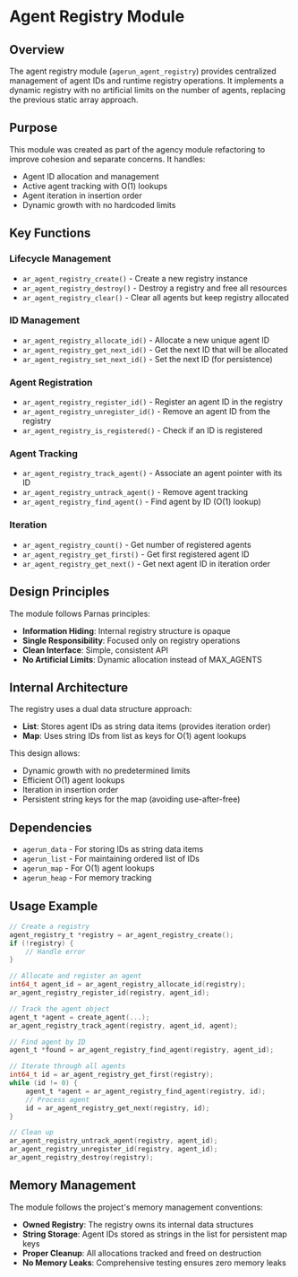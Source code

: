 # Agent Registry Module

## Overview

The agent registry module (`agerun_agent_registry`) provides centralized management of agent IDs and runtime registry operations. It implements a dynamic registry with no artificial limits on the number of agents, replacing the previous static array approach.

## Purpose

This module was created as part of the agency module refactoring to improve cohesion and separate concerns. It handles:
- Agent ID allocation and management
- Active agent tracking with O(1) lookups
- Agent iteration in insertion order
- Dynamic growth with no hardcoded limits

## Key Functions

### Lifecycle Management
- `ar_agent_registry_create()` - Create a new registry instance
- `ar_agent_registry_destroy()` - Destroy a registry and free all resources
- `ar_agent_registry_clear()` - Clear all agents but keep registry allocated

### ID Management
- `ar_agent_registry_allocate_id()` - Allocate a new unique agent ID
- `ar_agent_registry_get_next_id()` - Get the next ID that will be allocated
- `ar_agent_registry_set_next_id()` - Set the next ID (for persistence)

### Agent Registration
- `ar_agent_registry_register_id()` - Register an agent ID in the registry
- `ar_agent_registry_unregister_id()` - Remove an agent ID from the registry
- `ar_agent_registry_is_registered()` - Check if an ID is registered

### Agent Tracking
- `ar_agent_registry_track_agent()` - Associate an agent pointer with its ID
- `ar_agent_registry_untrack_agent()` - Remove agent tracking
- `ar_agent_registry_find_agent()` - Find agent by ID (O(1) lookup)

### Iteration
- `ar_agent_registry_count()` - Get number of registered agents
- `ar_agent_registry_get_first()` - Get first registered agent ID
- `ar_agent_registry_get_next()` - Get next agent ID in iteration order

## Design Principles

The module follows Parnas principles:
- **Information Hiding**: Internal registry structure is opaque
- **Single Responsibility**: Focused only on registry operations
- **Clean Interface**: Simple, consistent API
- **No Artificial Limits**: Dynamic allocation instead of MAX_AGENTS

## Internal Architecture

The registry uses a dual data structure approach:
- **List**: Stores agent IDs as string data items (provides iteration order)
- **Map**: Uses string IDs from list as keys for O(1) agent lookups

This design allows:
- Dynamic growth with no predetermined limits
- Efficient O(1) agent lookups
- Iteration in insertion order
- Persistent string keys for the map (avoiding use-after-free)

## Dependencies

- `agerun_data` - For storing IDs as string data items
- `agerun_list` - For maintaining ordered list of IDs
- `agerun_map` - For O(1) agent lookups
- `agerun_heap` - For memory tracking

## Usage Example

```c
// Create a registry
agent_registry_t *registry = ar_agent_registry_create();
if (!registry) {
    // Handle error
}

// Allocate and register an agent
int64_t agent_id = ar_agent_registry_allocate_id(registry);
ar_agent_registry_register_id(registry, agent_id);

// Track the agent object
agent_t *agent = create_agent(...);
ar_agent_registry_track_agent(registry, agent_id, agent);

// Find agent by ID
agent_t *found = ar_agent_registry_find_agent(registry, agent_id);

// Iterate through all agents
int64_t id = ar_agent_registry_get_first(registry);
while (id != 0) {
    agent_t *agent = ar_agent_registry_find_agent(registry, id);
    // Process agent
    id = ar_agent_registry_get_next(registry, id);
}

// Clean up
ar_agent_registry_untrack_agent(registry, agent_id);
ar_agent_registry_unregister_id(registry, agent_id);
ar_agent_registry_destroy(registry);
```

## Memory Management

The module follows the project's memory management conventions:
- **Owned Registry**: The registry owns its internal data structures
- **String Storage**: Agent IDs stored as strings in the list for persistent map keys
- **Proper Cleanup**: All allocations tracked and freed on destruction
- **No Memory Leaks**: Comprehensive testing ensures zero memory leaks